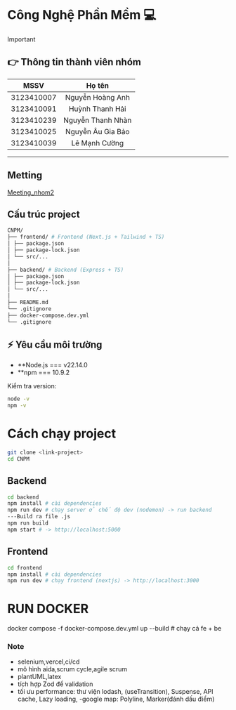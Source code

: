 # Công Nghệ Phần Mềm :computer:

> [!IMPORTANT]
>
> ## :point_right: Thông tin thành viên nhóm
>
> |    MSSV    |      Họ tên       |
> | :--------: | :---------------: |
> | 3123410007 | Nguyễn Hoàng Anh  |
> | 3123410091 |  Huỳnh Thanh Hải  |
> | 3123410239 | Nguyễn Thanh Nhàn |
> | 3123410025 | Nguyễn Âu Gia Bảo |
> | 3123410039 |   Lê Mạnh Cường   |

---

## Metting

[Meeting_nhom2](https://docs.google.com/document/d/1lQykKHJ-ZNztgOThJkBnfzYeF6E_ISaT/edit)

## Cấu trúc project

```bash
CNPM/
├── frontend/ # Frontend (Next.js + Tailwind + TS)
│ ├── package.json
│ ├── package-lock.json
│ └── src/...
│
├── backend/ # Backend (Express + TS)
│ ├── package.json
│ ├── package-lock.json
│ └── src/...
│
├── README.md
└── .gitignore
├── docker-compose.dev.yml
└── .gitignore

```

## ⚡ Yêu cầu môi trường

- \*\*Node.js === v22.14.0
- \*\*npm === 10.9.2

Kiểm tra version:

```bash
node -v
npm -v
```

# Cách chạy project

```bash
git clone <link-project>
cd CNPM
```

## Backend

```bash
cd backend
npm install # cài dependencies
npm run dev # chạy server ở chế độ dev (nodemon) -> run backend
---Build ra file .js
npm run build
npm start # -> http://localhost:5000
```

## Frontend

```bash
cd frontend
npm install # cài dependencies
npm run dev # chạy frontend (nextjs) -> http://localhost:3000
```

# RUN DOCKER
<!-- ở thư mục CNPM -->
docker compose -f docker-compose.dev.yml up --build # chạy cả fe + be
<!-- nếu muốn chạy riêng đổi up thành frontend or backend -->

### Note

- selenium,vercel,ci/cd
- mô hình aida,scrum cycle,agile scrum
- plantUML,latex
- tích hợp Zod để validation
- tối ưu performance: thư viện lodash, (useTransition), Suspense, API cache, Lazy loading,
-google map: Polyline, Marker(đánh dấu điểm)
